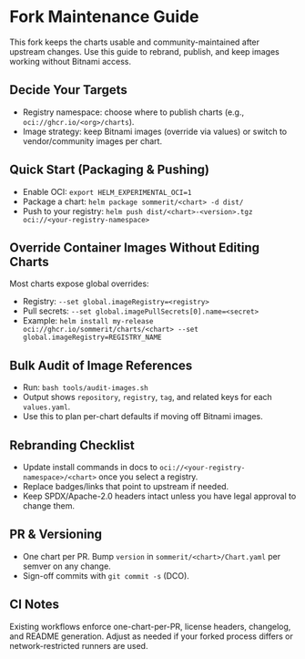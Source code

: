 # Fork Maintenance Guide

This fork keeps the charts usable and community-maintained after upstream changes. Use this guide to rebrand, publish, and keep images working without Bitnami access.

## Decide Your Targets
- Registry namespace: choose where to publish charts (e.g., `oci://ghcr.io/<org>/charts`).
- Image strategy: keep Bitnami images (override via values) or switch to vendor/community images per chart.

## Quick Start (Packaging & Pushing)
- Enable OCI: `export HELM_EXPERIMENTAL_OCI=1`
- Package a chart: `helm package sommerit/<chart> -d dist/`
- Push to your registry: `helm push dist/<chart>-<version>.tgz oci://<your-registry-namespace>`

## Override Container Images Without Editing Charts
Most charts expose global overrides:
- Registry: `--set global.imageRegistry=<registry>`
- Pull secrets: `--set global.imagePullSecrets[0].name=<secret>`
- Example: `helm install my-release oci://ghcr.io/sommerit/charts/<chart> --set global.imageRegistry=REGISTRY_NAME`

## Bulk Audit of Image References
- Run: `bash tools/audit-images.sh`
- Output shows `repository`, `registry`, `tag`, and related keys for each `values.yaml`.
- Use this to plan per-chart defaults if moving off Bitnami images.

## Rebranding Checklist
- Update install commands in docs to `oci://<your-registry-namespace>/<chart>` once you select a registry.
- Replace badges/links that point to upstream if needed.
- Keep SPDX/Apache-2.0 headers intact unless you have legal approval to change them.

## PR & Versioning
- One chart per PR. Bump `version` in `sommerit/<chart>/Chart.yaml` per semver on any change.
- Sign-off commits with `git commit -s` (DCO).

## CI Notes
Existing workflows enforce one-chart-per-PR, license headers, changelog, and README generation. Adjust as needed if your forked process differs or network-restricted runners are used.
